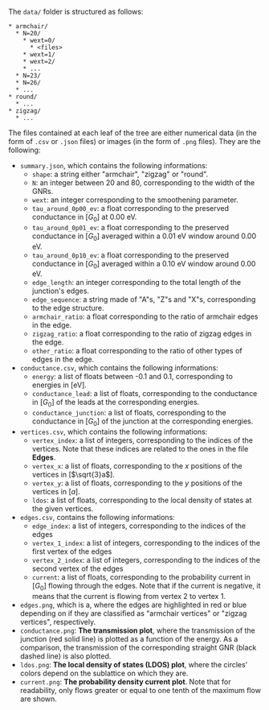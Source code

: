 The `data/` folder is structured as follows:

```
* armchair/
  * N=20/
    * wext=0/
      * <files>
    * wext=1/
    * wext=2/
    * ...
  * N=23/
  * N=26/
  * ...
* round/
  * ...
* zigzag/
  * ...
```

The files contained at each leaf of the tree are either numerical data (in the form of `.csv` or `.json` files) or images (in the form of `.png` files). They are the following:

- `summary.json`, which contains the following informations:
  - `shape`: a string either "armchair", "zigzag" or "round".
  - `N`: an integer between 20 and 80, corresponding to the width of the GNRs.
  - `wext`: an integer corresponding to the smoothening parameter.
  - `tau_around_0p00_ev`: a float corresponding to the preserved conductance in [$G_0$] at 0.00 eV.
  - `tau_around_0p01_ev`: a float corresponding to the preserved conductance in [$G_0$] averaged within a 0.01 eV window around 0.00 eV.
  - `tau_around_0p10_ev`: a float corresponding to the preserved conductance in [$G_0$] averaged within a 0.10 eV window around 0.00 eV.
  - `edge_length`: an integer corresponding to the total length of the junction's edges.
  - `edge_sequence`: a string made of "A"s, "Z"s and "X"s, corresponding to the edge structure.
  - `armchair_ratio`: a float corresponding to the ratio of armchair edges in the edge.
  - `zigzag_ratio`: a float corresponding to the ratio of zigzag edges in the edge.
  - `other_ratio`: a float corresponding to the ratio of other types of edges in the edge.
- `conductance.csv`, which contains the following informations:
  - `energy`: a list of floats between -0.1 and 0.1, corresponding to energies in [$\mathrm{eV}$].
  - `conductance_lead`: a list of floats, corresponding to the conductance in [$G_0$] of the leads at the corresponding energies.
  - `conductance_junction`: a list of floats, corresponding to the conductance in [$G_0$] of the junction at the corresponding energies.
- `vertices.csv`, which contains the following informations:
  - `vertex_index`: a list of integers, corresponding to the indices of the vertices. Note that these indices are related to the ones in the file **Edges**.
  - `vertex_x`: a list of floats, corresponding to the $x$ positions of the vertices in [$\sqrt{3}a$].
  - `vertex_y`: a list of floats, corresponding to the $y$ positions of the vertices in [$a$].
  - `ldos`: a list of floats, corresponding to the local density of states at the given vertices.
- `edges.csv`, contains the following informations:
  - `edge_index`: a list of integers, corresponding to the indices of the edges
  - `vertex_1_index`: a list of integers, corresponding to the indices of the first vertex of the edges
  - `vertex_2_index`: a list of integers, corresponding to the indices of the second vertex of the  edges
  - `current`: a list of floats, corresponding to the probability current in [$G_0$] flowing through the edges. Note that if the current is negative, it means that the current is flowing from vertex 2 to vertex 1.
- `edges.png`, which is a, where the edges are highlighted in red or blue depending on if they are classified as "armchair vertices" or "zigzag vertices", respectively.
- `conductance.png`: **The transmission plot**, where the transmission of the junction (red solid line) is plotted as a function of the energy. As a comparison, the transmission of the corresponding straight GNR (black dashed line) is also plotted.
- `ldos.png`: **The local density of states (LDOS) plot**, where the circles' colors depend on the sublattice on which they are.
- `current.png`: **The probability density current plot**. Note that for readability, only flows greater or equal to one tenth of the maximum flow are shown.